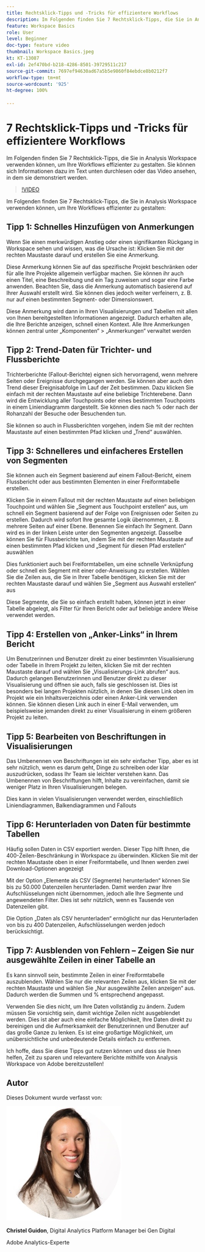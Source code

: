 ```yaml
---
title: Rechtsklick-Tipps und -Tricks für effizientere Workflows
description: Im Folgenden finden Sie 7 Rechtsklick-Tipps, die Sie in Analysis Workspace verwenden können, um Ihre Workflows effizienter zu gestalten.
feature: Workspace Basics
role: User
level: Beginner
doc-type: feature video
thumbnail: Workspace Basics.jpeg
kt: KT-13087
exl-id: 2ef470bd-b218-4286-8501-39729511c217
source-git-commit: 7697ef94630ad67a5b5e9860f84ebdce8b0212f7
workflow-type: tm+mt
source-wordcount: '925'
ht-degree: 100%

---
```


# 7 Rechtsklick-Tipps und -Tricks für effizientere Workflows

Im Folgenden finden Sie 7 Rechtsklick-Tipps, die Sie in Analysis Workspace verwenden können, um Ihre Workflows effizienter zu gestalten. Sie können sich Informationen dazu im Text unten durchlesen oder das Video ansehen, in dem sie demonstriert werden.

>[!VIDEO](https://video.tv.adobe.com/v/3417736/?quality=12&learn=on)

Im Folgenden finden Sie 7 Rechtsklick-Tipps, die Sie in Analysis Workspace verwenden können, um Ihre Workflows effizienter zu gestalten:

## Tipp 1: Schnelles Hinzufügen von Anmerkungen

Wenn Sie einen merkwürdigen Anstieg oder einen signifikanten Rückgang in Workspace sehen und wissen, was die Ursache ist: Klicken Sie mit der rechten Maustaste darauf und erstellen Sie eine Anmerkung.

Diese Anmerkung können Sie auf das spezifische Projekt beschränken oder für alle Ihre Projekte allgemein verfügbar machen. Sie können ihr auch einen Titel, eine Beschreibung und ein Tag zuweisen und sogar eine Farbe anwenden. Beachten Sie, dass die Anmerkung automatisch basierend auf Ihrer Auswahl erstellt wird. Sie können dies jedoch weiter verfeinern, z. B. nur auf einen bestimmten Segment- oder Dimensionswert.

Diese Anmerkung wird dann in Ihren Visualisierungen und Tabellen mit allen von Ihnen bereitgestellten Informationen angezeigt. Dadurch erhalten alle, die Ihre Berichte anzeigen, schnell einen Kontext. Alle Ihre Anmerkungen können zentral unter „Komponenten“ > „Anmerkungen“ verwaltet werden

## Tipp 2: Trend-Daten für Trichter- und Flussberichte

Trichterberichte (Fallout-Berichte) eignen sich hervorragend, wenn mehrere Seiten oder Ereignisse durchgegangen werden. Sie können aber auch den Trend dieser Ereignisabfolge im Lauf der Zeit bestimmen. Dazu klicken Sie einfach mit der rechten Maustaste auf eine beliebige Trichterebene. Dann wird die Entwicklung aller Touchpoints oder eines bestimmten Touchpoints in einem Liniendiagramm dargestellt. Sie können dies nach % oder nach der Rohanzahl der Besuche oder Besuchenden tun.

Sie können so auch in Flussberichten vorgehen, indem Sie mit der rechten Maustaste auf einen bestimmten Pfad klicken und „Trend“ auswählen.

## Tipp 3: Schnelleres und einfacheres Erstellen von Segmenten

Sie können auch ein Segment basierend auf einem Fallout-Bericht, einem Flussbericht oder aus bestimmten Elementen in einer Freiformtabelle erstellen.

Klicken Sie in einem Fallout mit der rechten Maustaste auf einen beliebigen Touchpoint und wählen Sie „Segment aus Touchpoint erstellen“ aus, um schnell ein Segment basierend auf der Folge von Ereignissen oder Seiten zu erstellen. Dadurch wird sofort Ihre gesamte Logik übernommen, z. B. mehrere Seiten auf einer Ebene. Benennen Sie einfach Ihr Segment. Dann wird es in der linken Leiste unter den Segmenten angezeigt. Dasselbe können Sie für Flussberichte tun, indem Sie mit der rechten Maustaste auf einen bestimmten Pfad klicken und „Segment für diesen Pfad erstellen“ auswählen

Dies funktioniert auch bei Freiformtabellen, um eine schnelle Verknüpfung oder schnell ein Segment mit einer oder-Anweisung zu erstellen. Wählen Sie die Zeilen aus, die Sie in Ihrer Tabelle benötigen, klicken Sie mit der rechten Maustaste darauf und wählen Sie „Segment aus Auswahl erstellen“ aus

Diese Segmente, die Sie so einfach erstellt haben, können jetzt in einer Tabelle abgelegt, als Filter für Ihren Bericht oder auf beliebige andere Weise verwendet werden.

## Tipp 4: Erstellen von „Anker-Links“ in Ihrem Bericht

Um Benutzerinnen und Benutzer direkt zu einer bestimmten Visualisierung oder Tabelle in Ihrem Projekt zu leiten, klicken Sie mit der rechten Maustaste darauf und wählen Sie „Visualisierungs-Link abrufen“ aus. Dadurch gelangen Benutzerinnen und Benutzer direkt zu dieser Visualisierung und öffnen sie auch, falls sie geschlossen ist. Dies ist besonders bei langen Projekten nützlich, in denen Sie diesen Link oben im Projekt wie ein Inhaltsverzeichnis oder einen Anker-Link verwenden können. Sie können diesen Link auch in einer E-Mail verwenden, um beispielsweise jemanden direkt zu einer Visualisierung in einem größeren Projekt zu leiten.

## Tipp 5: Bearbeiten von Beschriftungen in Visualisierungen

Das Umbenennen von Beschriftungen ist ein sehr einfacher Tipp, aber es ist sehr nützlich, wenn es darum geht, Dinge zu schreiben oder klar auszudrücken, sodass Ihr Team sie leichter verstehen kann. Das Umbenennen von Beschriftungen hilft, Inhalte zu vereinfachen, damit sie weniger Platz in Ihren Visualisierungen belegen.

Dies kann in vielen Visualisierungen verwendet werden, einschließlich Liniendiagrammen, Balkendiagrammen und Fallouts

## Tipp 6: Herunterladen von Daten für bestimmte Tabellen

Häufig sollen Daten in CSV exportiert werden. Dieser Tipp hilft Ihnen, die 400-Zeilen-Beschränkung in Workspace zu überwinden. Klicken Sie mit der rechten Maustaste oben in einer Freiformtabelle, und Ihnen werden zwei Download-Optionen angezeigt

Mit der Option „Elemente als CSV (Segmente) herunterladen“ können Sie bis zu 50.000 Datenzeilen herunterladen.  Damit werden zwar Ihre Aufschlüsselungen nicht übernommen, jedoch alle Ihre Segmente und angewendeten Filter. Dies ist sehr nützlich, wenn es Tausende von Datenzeilen gibt.

Die Option „Daten als CSV herunterladen“ ermöglicht nur das Herunterladen von bis zu 400 Datenzeilen, Aufschlüsselungen werden jedoch berücksichtigt.

## Tipp 7: Ausblenden von Fehlern – Zeigen Sie nur ausgewählte Zeilen in einer Tabelle an

Es kann sinnvoll sein, bestimmte Zeilen in einer Freiformtabelle auszublenden. Wählen Sie nur die relevanten Zeilen aus, klicken Sie mit der rechten Maustaste und wählen Sie „Nur ausgewählte Zeilen anzeigen“ aus. Dadurch werden die Summen und % entsprechend angepasst.

Verwenden Sie dies nicht, um Ihre Daten vollständig zu ändern. Zudem müssen Sie vorsichtig sein, damit wichtige Zeilen nicht ausgeblendet werden. Dies ist aber auch eine einfache Möglichkeit, Ihre Daten direkt zu bereinigen und die Aufmerksamkeit der Benutzerinnen und Benutzer auf das große Ganze zu lenken. Es ist eine großartige Möglichkeit, um unübersichtliche und unbedeutende Details einfach zu entfernen.

Ich hoffe, dass Sie diese Tipps gut nutzen können und dass sie Ihnen helfen, Zeit zu sparen und relevantere Berichte mithilfe von Analysis Workspace von Adobe bereitzustellen!

## Autor

Dieses Dokument wurde verfasst von:

![Christel Guidon](assets/christel-guidon.jpg)

**Christel Guidon**, Digital Analytics Platform Manager bei Gen Digital

Adobe Analytics-Experte
